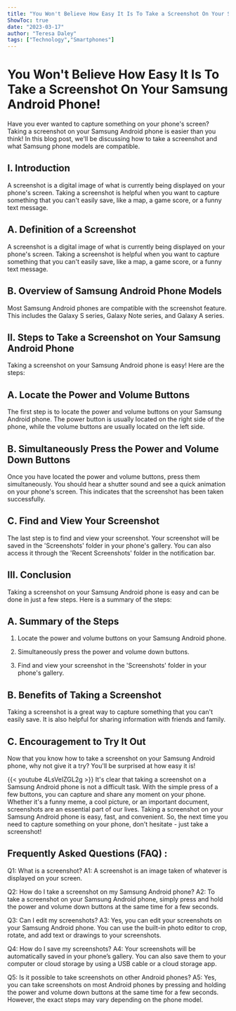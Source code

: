 ```yaml
---
title: "You Won't Believe How Easy It Is To Take a Screenshot On Your Samsung Android Phone!"
ShowToc: true 
date: "2023-03-17"
author: "Teresa Daley" 
tags: ["Technology","Smartphones"]
---
```

# You Won't Believe How Easy It Is To Take a Screenshot On Your Samsung Android Phone! 

Have you ever wanted to capture something on your phone's screen? Taking a screenshot on your Samsung Android phone is easier than you think! In this blog post, we'll be discussing how to take a screenshot and what Samsung phone models are compatible. 

## I. Introduction 

A screenshot is a digital image of what is currently being displayed on your phone's screen. Taking a screenshot is helpful when you want to capture something that you can't easily save, like a map, a game score, or a funny text message. 

## A. Definition of a Screenshot 

A screenshot is a digital image of what is currently being displayed on your phone's screen. Taking a screenshot is helpful when you want to capture something that you can't easily save, like a map, a game score, or a funny text message. 

## B. Overview of Samsung Android Phone Models 

Most Samsung Android phones are compatible with the screenshot feature. This includes the Galaxy S series, Galaxy Note series, and Galaxy A series. 

## II. Steps to Take a Screenshot on Your Samsung Android Phone 

Taking a screenshot on your Samsung Android phone is easy! Here are the steps: 

## A. Locate the Power and Volume Buttons 

The first step is to locate the power and volume buttons on your Samsung Android phone. The power button is usually located on the right side of the phone, while the volume buttons are usually located on the left side. 

## B. Simultaneously Press the Power and Volume Down Buttons 

Once you have located the power and volume buttons, press them simultaneously. You should hear a shutter sound and see a quick animation on your phone's screen. This indicates that the screenshot has been taken successfully. 

## C. Find and View Your Screenshot 

The last step is to find and view your screenshot. Your screenshot will be saved in the 'Screenshots' folder in your phone's gallery. You can also access it through the 'Recent Screenshots' folder in the notification bar. 

## III. Conclusion 

Taking a screenshot on your Samsung Android phone is easy and can be done in just a few steps. Here is a summary of the steps: 

## A. Summary of the Steps 

1. Locate the power and volume buttons on your Samsung Android phone. 

2. Simultaneously press the power and volume down buttons. 

3. Find and view your screenshot in the 'Screenshots' folder in your phone's gallery. 

## B. Benefits of Taking a Screenshot 

Taking a screenshot is a great way to capture something that you can't easily save. It is also helpful for sharing information with friends and family. 

## C. Encouragement to Try It Out 

Now that you know how to take a screenshot on your Samsung Android phone, why not give it a try? You'll be surprised at how easy it is!

{{< youtube 4LsVeIZGL2g >}} 
It's clear that taking a screenshot on a Samsung Android phone is not a difficult task. With the simple press of a few buttons, you can capture and share any moment on your phone. Whether it's a funny meme, a cool picture, or an important document, screenshots are an essential part of our lives. Taking a screenshot on your Samsung Android phone is easy, fast, and convenient. So, the next time you need to capture something on your phone, don't hesitate - just take a screenshot!

## Frequently Asked Questions (FAQ) :
Q1: What is a screenshot?
A1: A screenshot is an image taken of whatever is displayed on your screen.

Q2: How do I take a screenshot on my Samsung Android phone?
A2: To take a screenshot on your Samsung Android phone, simply press and hold the power and volume down buttons at the same time for a few seconds.

Q3: Can I edit my screenshots?
A3: Yes, you can edit your screenshots on your Samsung Android phone. You can use the built-in photo editor to crop, rotate, and add text or drawings to your screenshots.

Q4: How do I save my screenshots?
A4: Your screenshots will be automatically saved in your phone’s gallery. You can also save them to your computer or cloud storage by using a USB cable or a cloud storage app.

Q5: Is it possible to take screenshots on other Android phones?
A5: Yes, you can take screenshots on most Android phones by pressing and holding the power and volume down buttons at the same time for a few seconds. However, the exact steps may vary depending on the phone model.



